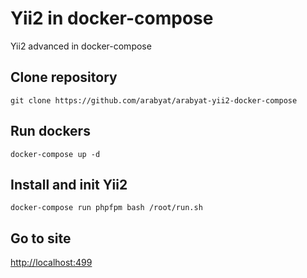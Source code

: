 # Yii2 in docker-compose
Yii2 advanced in docker-compose

Clone repository
-------------------

```
git clone https://github.com/arabyat/arabyat-yii2-docker-compose
```

Run dockers
-------------------

```
docker-compose up -d
```

Install and init Yii2
-------------------

```
docker-compose run phpfpm bash /root/run.sh
```


Go to site
-------------------

[http://localhost:499](http://localhost:499)


